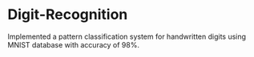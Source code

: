 # Digit-Recognition
Implemented a pattern classification system for handwritten digits using MNIST database with accuracy of 98%.
